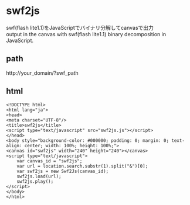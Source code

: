swf2js
======
swf(flash lite1.1)をJavaScriptでバイナリ分解してcanvasで出力  
output in the canvas with swf(flash lite1.1) binary decomposition in JavaScript.


path
------
http://your_domain/?swf_path

html
------
`<!DOCTYPE html>`  
`<html lang="ja">`  
`<head>`  
`<meta charset="UTF-8"/>`  
`<title>swf2js</title>`  
`<script type="text/javascript" src="swf2js.js"></script>`  
`</head>`  
`<body style="background-color: #000000; padding: 0; margin: 0; text-align: center; width: 100%; height: 100%;">`  
`<canvas id="swf2js" width="240" height="240"></canvas>`  
`<script type="text/javascript">`  
`    var canvas_id = "swf2js";`  
`    var url = location.search.substr(1).split("&")[0];`  
`    var swf2js = new Swf2Js(canvas_id);`  
`    swf2js.load(url);`  
`    swf2js.play();`  
`</script>`  
`</body>`  
`</html>`

